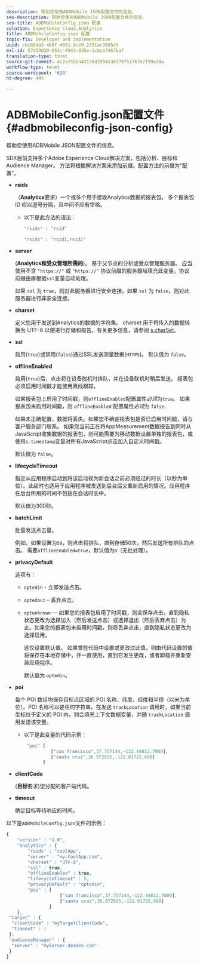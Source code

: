 ```yaml
---
description: 帮助您使用ADBMobile JSON配置文件的信息。
seo-description: 帮助您使用ADBMobile JSON配置文件的信息。
seo-title: ADBMobileConfig.json 配置
solution: Experience Cloud,Analytics
title: ADBMobileConfig.json 配置
topic-fix: Developer and implementation
uuid: cbcb54a3-4b8f-4651-8ce9-2731ac988545
exl-id: 57d50d30-651c-4943-835e-1cbce7467baf
translation-type: tm+mt
source-git-commit: 4c2a255b343128d2904530279751767e7f99a10a
workflow-type: tm+mt
source-wordcount: '620'
ht-degree: 44%

---
```


# ADBMobileConfig.json配置文件{#adbmobileconfig-json-config}

帮助您使用ADBMobile JSON配置文件的信息。

SDK目前支持多个Adobe Experience Cloud解决方案，包括分析、目标和Audience Manager。 方法将根据解决方案来添加前缀。配置方法的前缀为“配置”。

* **rsids**

   （**Analytics**&#x200B;要求）一个或多个用于接收Analytics数据的报表包。 多个报表包 ID 应以逗号分隔，且中间不应有空格。

   * 以下是此方法的语法：

      ```js
      "rsids" : "rsid"
      ```

      ```js
      "rsids" : "rsid1,rsid2"
      ```

* **server**

   (**Analytics和受众管理所需的**)。 基于父节点的分析或受众管理服务器。 应当使用不含 `"https://"` 或 `"https://"` 协议前缀的服务器域填充此变量。协议前缀由库根据`ssl`变量自动处理。

   如果 `ssl` 为 `true`，则对此服务器进行安全连接。如果 `ssl` 为 `false`，则对此服务器进行非安全连接。

* **charset**

   定义您用于发送到Analytics的数据的字符集。 charset 用于将传入的数据转换为 UTF-8 以便进行存储和报告。有关更多信息，请参阅 [s.charSet](https://docs.adobe.com/content/help/zh-Hans/analytics/implementation/vars/config-vars/charset.html)。

* **ssl**

   启用(`true`)或禁用(`false`)通过SSL发送测量数据(`HTTPS`)。 默认值为 `false`。

* **offlineEnabled**

   启用(`true`)后，点击将在设备脱机时排队，并在设备联机时稍后发送。 报表包必须启用时间戳才能使用离线跟踪。

   如果报表包上启用了时间戳，则`offlineEnabled`配置属性&#x200B;*必须*&#x200B;为`true`。 如果报表包未启用时间戳，则 `offlineEnabled` 配置属性&#x200B;*必须*&#x200B;为 `false`.

   如果未正确配置，数据将丢失。如果您不确定报表包是否已启用时间戳，请与客户服务部门联系。 如果您当前正在将AppMeasurement数据报告到同时从JavaScript收集数据的报表包，则可能需要为移动数据设置单独的报表包，或使用`s.timestamp`变量对所有JavaScript点击加入自定义时间戳。

   默认值为 `false`。

* **lifecycleTimeout**

   指定从应用程序启动到将该启动视为新会话之前必须经过的时长（以秒为单位）。此超时也适用于应用程序被发送到后台后又重新启用的情况。应用程序在后台所用的时间不包括在会话时长中。

   默认值为300秒。

* **batchLimit**

   批量发送点击量。

   例如，如果设置为`50`，则点击将排队，直到存储50次，然后发送所有排队的点击。 需要`offlineEnabled=true`，默认值为`0`（无批处理）。

* **privacyDefault**

   选项有：

   * `optedin` - 立即发送点击。
   * `optedout` - 丢弃点击。
   * `optunknown`  — 如果您的报表包启用了时间戳，则会保存点击，直到隐私状态更改为选择加入（然后发送点击）或选择退出（然后丢弃点击）为止。如果您的报表包未启用时间戳，则将丢弃点击，直到隐私状态更改为选择启用。

      这仅设置默认值。 如果曾在代码中设置或更改过此值，则由代码设置的值将保存在本地存储中，并一直使用，直到它发生更改，或者卸载并重新安装应用程序。

      默认值为 `optedin`。

* **poi**

   每个 POI 数组均保存目标点区域的 POI 名称、纬度、经度和半径（以米为单位）。POI 名称可以是任何字符串。在发送 `trackLocation` 调用时，如果当前坐标位于定义的 POI 内，则会填充上下文数据变量，并随 `trackLocation` 调用发送该变量。

   * 以下是此变量的代码示例：

      ```js
       "poi" [ 
                ["san francisco",37.757144,-122.44812,7000], 
                ["santa cruz",36.972935,-122.01725,600] 
             ]
      ```

* **clientCode**

   (**目标**&#x200B;要求)您分配的客户端代码。

* **timeout**

   确定目标等待响应的时间。

以下是`ADBMobileConfig.json`文件的示例：

```js
{ 
    "version" : "1.0",
    "analytics" : {
        "rsids" : "coolApp",
        "server" : "my.CoolApp.com",
        "charset" : "UTF-8",
        "ssl" : true,
        "offlineEnabled" : true,
        "lifecycleTimeout" : 5,
        "privacyDefault" : "optedin",
        "poi" : [ 
                    ["san francisco",37.757144,-122.44812,7000],
                    ["santa cruz",36.972935,-122.01725,600]
                ]
    },
 "target" : {
  "clientCode" : "myTargetClientCode",
  "timeout" : 1
 },
 "audienceManager" : {
  "server" : "myServer.demdex.com"
 }
}
```

